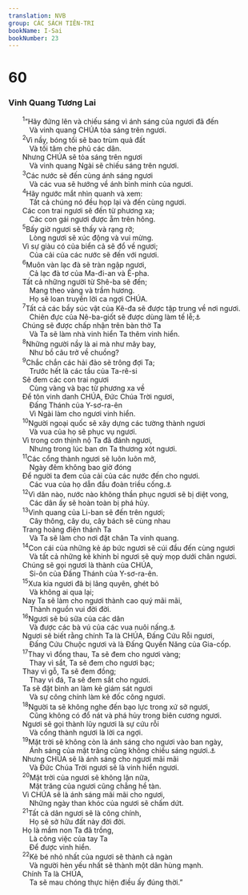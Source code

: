 ```yaml
---
translation: NVB
group: CÁC SÁCH TIÊN-TRI
bookName: I-Sai 
bookNumber: 23
---
```


<div class="title"><h1>60</h1><h3>Vinh Quang Tương Lai </h3></div>
<span class="verse es_60_1">  <sup>1</sup>“Hãy đứng lên và chiếu sáng vì ánh sáng của ngươi đã đến <br/>   Và vinh quang CHÚA tỏa sáng trên ngươi. <br/></span>
<span class="verse es_60_2">  <sup>2</sup>Vì nầy, bóng tối sẽ bao trùm quả đất <br/>   Và tối tăm che phủ các dân. <br/>  Nhưng CHÚA sẽ tỏa sáng trên ngươi <br/>   Và vinh quang Ngài sẽ chiếu sáng trên ngươi. <br/></span>
<span class="verse es_60_3">  <sup>3</sup>Các nước sẽ đến cùng ánh sáng ngươi <br/>   Và các vua sẽ hướng về ánh bình minh của ngươi. <br/></span>
<span class="verse es_60_4">  <sup>4</sup>Hãy ngước mắt nhìn quanh và xem: <br/>   Tất cả chúng nó đều họp lại và đến cùng ngươi. <br/>  Các con trai ngươi sẽ đến từ phương xa; <br/>   Các con gái ngươi được ẵm trên hông. <br/></span>
<span class="verse es_60_5">  <sup>5</sup>Bấy giờ ngươi sẽ thấy và rạng rỡ; <br/>   Lòng ngươi sẽ xúc động và vui mừng. <br/>  Vì sự giàu có của biển cả sẽ đổ về ngươi; <br/>   Của cải của các nước sẽ đến với ngươi. <br/></span>
<span class="verse es_60_6">  <sup>6</sup>Muôn vàn lạc đà sẽ tràn ngập ngươi, <br/>   Cả lạc đà tơ của Ma-đi-an và Ê-pha. <br/>  Tất cả những người từ Shê-ba sẽ đến; <br/>   Mang theo vàng và trầm hương. <br/>   Họ sẽ loan truyền lời ca ngợi CHÚA. <br/></span>
<span class="verse es_60_7">  <sup>7</sup>Tất cả các bầy súc vật của Kê-đa sẽ được tập trung về nơi ngươi. <br/>   Chiên đực của Nê-ba-giốt sẽ được dùng làm tế lễ;<a data-toggle="tooltip" data-placement="bottom" title="Nt: sẽ phụng vụ ngươi">⚓</a><br/>  Chúng sẽ được chấp nhận trên bàn thờ Ta <br/>   Và Ta sẽ làm nhà vinh hiển Ta thêm vinh hiển. <br/></span>
<span class="verse es_60_8">  <sup>8</sup>Những người nầy là ai mà như mây bay, <br/>   Như bồ câu trở về chuồng? <br/></span>
<span class="verse es_60_9">  <sup>9</sup>Chắc chắn các hải đảo sẽ trông đợi Ta; <br/>   Trước hết là các tầu của Ta-rê-si <br/>  Sẽ đem các con trai ngươi <br/>   Cùng vàng và bạc từ phương xa về <br/>  Để tôn vinh danh CHÚA, Đức Chúa Trời ngươi, <br/>   Đấng Thánh của Y-sơ-ra-ên <br/>   Vì Ngài làm cho ngươi vinh hiển. <br/></span>
<span class="verse es_60_10">  <sup>10</sup>Người ngoại quốc sẽ xây dựng các tường thành ngươi <br/>   Và vua của họ sẽ phục vụ ngươi. <br/>  Vì trong cơn thịnh nộ Ta đã đánh ngươi, <br/>   Nhưng trong lúc ban ơn Ta thương xót ngươi. <br/></span>
<span class="verse es_60_11">  <sup>11</sup>Các cổng thành ngươi sẽ luôn luôn mở, <br/>   Ngày đêm không bao giờ đóng <br/>  Để người ta đem của cải của các nước đến cho ngươi. <br/>   Các vua của họ dẫn đầu đoàn triều cống.<a data-toggle="tooltip" data-placement="bottom" title="Ctd: các vua của họ bị bắt làm tù binh">⚓</a><br/></span>
<span class="verse es_60_12">  <sup>12</sup>Vì dân nào, nước nào không thần phục ngươi sẽ bị diệt vong, <br/>   Các dân ấy sẽ hoàn toàn bị phá hủy. <br/></span>
<span class="verse es_60_13">  <sup>13</sup>Vinh quang của Li-ban sẽ đến trên ngươi; <br/>   Cây thông, cây du, cây bách sẽ cùng nhau <br/>  Trang hoàng điện thánh Ta <br/>   Và Ta sẽ làm cho nơi đặt chân Ta vinh quang. <br/></span>
<span class="verse es_60_14">  <sup>14</sup>Con cái của những kẻ áp bức ngươi sẽ cúi đầu đến cùng ngươi <br/>   Và tất cả những kẻ khinh bỉ ngươi sẽ quỳ mọp dưới chân ngươi. <br/>  Chúng sẽ gọi ngươi là thành của CHÚA, <br/>   Si-ôn của Đấng Thánh của Y-sơ-ra-ên. <br/></span>
<span class="verse es_60_15">  <sup>15</sup>Xưa kia ngươi đã bị lãng quyên, ghét bỏ <br/>   Và không ai qua lại; <br/>  Nay Ta sẽ làm cho ngươi thành cao quý mãi mãi, <br/>   Thành nguồn vui đời đời. <br/></span>
<span class="verse es_60_16">  <sup>16</sup>Ngươi sẽ bú sữa của các dân <br/>   Và được các bà vú của các vua nuôi nấng.<a data-toggle="tooltip" data-placement="bottom" title="Nt: bú vú của vua chúa">⚓</a><br/>  Ngươi sẽ biết rằng chính Ta là CHÚA, Đấng Cứu Rỗi ngươi, <br/>   Đấng Cứu Chuộc ngươi và là Đấng Quyền Năng của Gia-cốp. <br/></span>
<span class="verse es_60_17">  <sup>17</sup>Thay vì đồng thau, Ta sẽ đem cho ngươi vàng; <br/>   Thay vì sắt, Ta sẽ đem cho ngươi bạc; <br/>  Thay vì gỗ, Ta sẽ đem đồng; <br/>   Thay vì đá, Ta sẽ đem sắt cho ngươi. <br/>  Ta sẽ đặt bình an làm kẻ giám sát ngươi <br/>   Và sự công chính làm kẻ đốc công ngươi. <br/></span>
<span class="verse es_60_18">  <sup>18</sup>Người ta sẽ không nghe đến bạo lực trong xứ sở ngươi, <br/>   Cũng không có đổ nát và phá hủy trong biên cương ngươi. <br/>  Ngươi sẽ gọi thành lũy ngươi là sự cứu rỗi <br/>   Và cổng thành ngươi là lời ca ngợi. <br/></span>
<span class="verse es_60_19">  <sup>19</sup>Mặt trời sẽ không còn là ánh sáng cho ngươi vào ban ngày, <br/>   Ánh sáng của mặt trăng cũng không chiếu sáng ngươi.<a data-toggle="tooltip" data-placement="bottom" title="Các văn bản cổ Qumran, Tg và LXX thêm ‘ban đêm’">⚓</a><br/>  Nhưng CHÚA sẽ là ánh sáng cho ngươi mãi mãi <br/>   Và Đức Chúa Trời ngươi sẽ là vinh hiển ngươi. <br/></span>
<span class="verse es_60_20">  <sup>20</sup>Mặt trời của ngươi sẽ không lặn nữa, <br/>   Mặt trăng của ngươi cũng chẳng hề tàn. <br/>  Vì CHÚA sẽ là ánh sáng mãi mãi cho ngươi, <br/>   Những ngày than khóc của ngươi sẽ chấm dứt. <br/></span>
<span class="verse es_60_21">  <sup>21</sup>Tất cả dân ngươi sẽ là công chính, <br/>   Họ sẽ sở hữu đất này đời đời. <br/>  Họ là mầm non Ta đã trồng, <br/>   Là công việc của tay Ta <br/>   Để được vinh hiển. <br/></span>
<span class="verse es_60_22">  <sup>22</sup>Kẻ bé nhỏ nhất của ngươi sẽ thành cả ngàn <br/>   Và người hèn yếu nhất sẽ thành một dân hùng mạnh. <br/>  Chính Ta là CHÚA, <br/>   Ta sẽ mau chóng thực hiện điều ấy đúng thời.” <br/></span>
